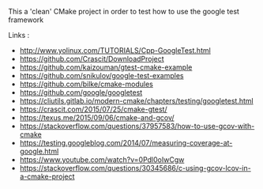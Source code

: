 This a 'clean' CMake project in order to test how to use the google
test framework

Links :
- http://www.yolinux.com/TUTORIALS/Cpp-GoogleTest.html
- https://github.com/Crascit/DownloadProject
- https://github.com/kaizouman/gtest-cmake-example
- https://github.com/snikulov/google-test-examples
- https://github.com/bilke/cmake-modules
- https://github.com/google/googletest 
- https://cliutils.gitlab.io/modern-cmake/chapters/testing/googletest.html
- https://crascit.com/2015/07/25/cmake-gtest/
- https://texus.me/2015/09/06/cmake-and-gcov/
- https://stackoverflow.com/questions/37957583/how-to-use-gcov-with-cmake
- https://testing.googleblog.com/2014/07/measuring-coverage-at-google.html
- https://www.youtube.com/watch?v=0Pdl0oIwCgw
- https://stackoverflow.com/questions/30345686/c-using-gcov-lcov-in-a-cmake-project

